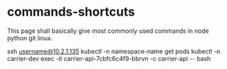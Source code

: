 # commands-shortcuts
This page shall basically give most commonly used commands in node python git linux.

ssh username@10.2.1.135
kubectl -n namespace-name get pods
kubectl -n carrier-dev exec -it carrier-api-7cbfc6c4f9-bbrvn -c carrier-api -- bash
